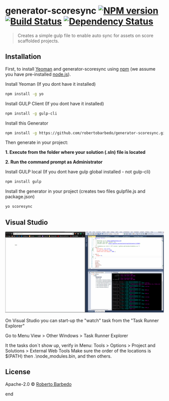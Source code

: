 # generator-scoresync [![NPM version][npm-image]][npm-url] [![Build Status][travis-image]][travis-url] [![Dependency Status][daviddm-image]][daviddm-url]
> Creates a simple gulp file to enable auto sync for assets on score scaffolded projects.

## Installation

First, to install [Yeoman](http://yeoman.io) and generator-scoresync using [npm](https://www.npmjs.com/) (we assume you have pre-installed [node.js](https://nodejs.org/)).


Install Yeoman (If you dont have it installed)
```bash
npm install -g yo
```

Install GULP Client (If you dont have it installed)
```bash
npm install -g gulp-cli
```


Install this Generator
```bash
npm install -g https://github.com/robertobarbedo/generator-scoresync.git
```


Then generate in your  project:

**1. Execute from the folder where your solution (.sln) file is located**

**2. Run the command prompt as Administrator**

Install GULP local (If you dont have gulp global installed - not gulp-cli)
```bash
npm install gulp
```

Install the generator in your project (creates two files gulpfile.js and package.json)
```bash
yo scoresync
```

## Visual Studio

![alt text](https://github.com/robertobarbedo/generator-scoresync/blob/master/scoresync.gif)

On Visual Studio you can start-up the "watch" task from the "Task Runner Explorer"

Go to Menu View > Other Windows > Task Runner Explorer

It the tasks don`t show up, verify in Menu: Tools > Options > Project and Solutions > External Web Tools
Make sure the order of the locations is $(PATH) then .\node_modules\.bin, and then others.



## License

Apache-2.0 © [Roberto Barbedo]()


[npm-image]: https://badge.fury.io/js/generator-scoresync.svg
[npm-url]: https://npmjs.org/package/generator-scoresync
[travis-image]: https://travis-ci.org/robertobarbedo@gmail.com/generator-scoresync.svg?branch=master
[travis-url]: https://travis-ci.org/robertobarbedo@gmail.com/generator-scoresync
[daviddm-image]: https://david-dm.org/robertobarbedo@gmail.com/generator-scoresync.svg?theme=shields.io
[daviddm-url]: https://david-dm.org/robertobarbedo@gmail.com/generator-scoresync

end
